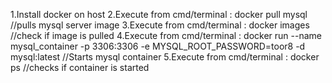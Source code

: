 1.Install docker on host
2.Execute from cmd/terminal : docker pull mysql //pulls mysql server image
3.Execute from cmd/terminal : docker images //check if image is pulled
4.Execute from cmd/terminal : docker run --name mysql_container -p 3306:3306 -e
MYSQL_ROOT_PASSWORD=toor8 -d mysql:latest //Starts mysql container
5.Execute from cmd/terminal : docker ps //checks if container is started